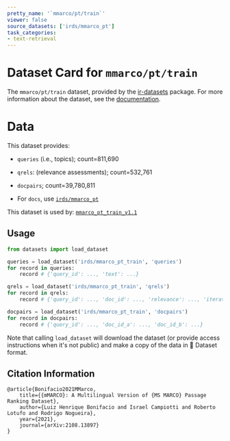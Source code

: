 ```yaml
---
pretty_name: '`mmarco/pt/train`'
viewer: false
source_datasets: ['irds/mmarco_pt']
task_categories:
- text-retrieval
---
```


# Dataset Card for `mmarco/pt/train`

The `mmarco/pt/train` dataset, provided by the [ir-datasets](https://ir-datasets.com/) package.
For more information about the dataset, see the [documentation](https://ir-datasets.com/mmarco#mmarco/pt/train).

# Data

This dataset provides:
 - `queries` (i.e., topics); count=811,690
 - `qrels`: (relevance assessments); count=532,761
 - `docpairs`; count=39,780,811

 - For `docs`, use [`irds/mmarco_pt`](https://huggingface.co/datasets/irds/mmarco_pt)

This dataset is used by: [`mmarco_pt_train_v1.1`](https://huggingface.co/datasets/irds/mmarco_pt_train_v1.1)


## Usage

```python
from datasets import load_dataset

queries = load_dataset('irds/mmarco_pt_train', 'queries')
for record in queries:
    record # {'query_id': ..., 'text': ...}

qrels = load_dataset('irds/mmarco_pt_train', 'qrels')
for record in qrels:
    record # {'query_id': ..., 'doc_id': ..., 'relevance': ..., 'iteration': ...}

docpairs = load_dataset('irds/mmarco_pt_train', 'docpairs')
for record in docpairs:
    record # {'query_id': ..., 'doc_id_a': ..., 'doc_id_b': ...}

```

Note that calling `load_dataset` will download the dataset (or provide access instructions when it's not public) and make a copy of the
data in 🤗 Dataset format.

## Citation Information

```
@article{Bonifacio2021MMarco,
    title={{mMARCO}: A Multilingual Version of {MS MARCO} Passage Ranking Dataset},
    author={Luiz Henrique Bonifacio and Israel Campiotti and Roberto Lotufo and Rodrigo Nogueira},
    year={2021},
    journal={arXiv:2108.13897}
}
```
